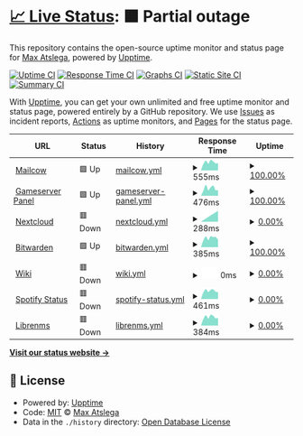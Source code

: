 # [📈 Live Status](https://status.atslega.network): <!--live status--> **🟧 Partial outage**

This repository contains the open-source uptime monitor and status page for [Max Atslega](https://status.atslega.network), powered by [Upptime](https://github.com/upptime/upptime).

[![Uptime CI](https://github.com/MaxAtslega/status/workflows/Uptime%20CI/badge.svg)](https://github.com/MaxAtslega/status/actions?query=workflow%3A%22Uptime+CI%22)
[![Response Time CI](https://github.com/MaxAtslega/status/workflows/Response%20Time%20CI/badge.svg)](https://github.com/MaxAtslega/status/actions?query=workflow%3A%22Response+Time+CI%22)
[![Graphs CI](https://github.com/MaxAtslega/status/workflows/Graphs%20CI/badge.svg)](https://github.com/MaxAtslega/status/actions?query=workflow%3A%22Graphs+CI%22)
[![Static Site CI](https://github.com/MaxAtslega/status/workflows/Static%20Site%20CI/badge.svg)](https://github.com/MaxAtslega/status/actions?query=workflow%3A%22Static+Site+CI%22)
[![Summary CI](https://github.com/MaxAtslega/status/workflows/Summary%20CI/badge.svg)](https://github.com/MaxAtslega/status/actions?query=workflow%3A%22Summary+CI%22)

With [Upptime](https://upptime.js.org), you can get your own unlimited and free uptime monitor and status page, powered entirely by a GitHub repository. We use [Issues](https://github.com/MaxAtslega/status/issues) as incident reports, [Actions](https://github.com/MaxAtslega/status/actions) as uptime monitors, and [Pages](https://status.atslega.network) for the status page.

<!--start: status pages-->
<!-- This summary is generated by Upptime (https://github.com/upptime/upptime) -->
<!-- Do not edit this manually, your changes will be overwritten -->
<!-- prettier-ignore -->
| URL | Status | History | Response Time | Uptime |
| --- | ------ | ------- | ------------- | ------ |
| <img alt="" src="https://icons.duckduckgo.com/ip3/mail.atslega.network.ico" height="13"> [Mailcow](https://mail.atslega.network) | 🟩 Up | [mailcow.yml](https://github.com/MaxAtslega/status/commits/HEAD/history/mailcow.yml) | <details><summary><img alt="Response time graph" src="./graphs/mailcow/response-time-week.png" height="20"> 555ms</summary><br><a href="https://status.atslega.network/history/mailcow"><img alt="Response time 643" src="https://img.shields.io/endpoint?url=https%3A%2F%2Fraw.githubusercontent.com%2FMaxAtslega%2Fstatus%2FHEAD%2Fapi%2Fmailcow%2Fresponse-time.json"></a><br><a href="https://status.atslega.network/history/mailcow"><img alt="24-hour response time 828" src="https://img.shields.io/endpoint?url=https%3A%2F%2Fraw.githubusercontent.com%2FMaxAtslega%2Fstatus%2FHEAD%2Fapi%2Fmailcow%2Fresponse-time-day.json"></a><br><a href="https://status.atslega.network/history/mailcow"><img alt="7-day response time 555" src="https://img.shields.io/endpoint?url=https%3A%2F%2Fraw.githubusercontent.com%2FMaxAtslega%2Fstatus%2FHEAD%2Fapi%2Fmailcow%2Fresponse-time-week.json"></a><br><a href="https://status.atslega.network/history/mailcow"><img alt="30-day response time 587" src="https://img.shields.io/endpoint?url=https%3A%2F%2Fraw.githubusercontent.com%2FMaxAtslega%2Fstatus%2FHEAD%2Fapi%2Fmailcow%2Fresponse-time-month.json"></a><br><a href="https://status.atslega.network/history/mailcow"><img alt="1-year response time 669" src="https://img.shields.io/endpoint?url=https%3A%2F%2Fraw.githubusercontent.com%2FMaxAtslega%2Fstatus%2FHEAD%2Fapi%2Fmailcow%2Fresponse-time-year.json"></a></details> | <details><summary><a href="https://status.atslega.network/history/mailcow">100.00%</a></summary><a href="https://status.atslega.network/history/mailcow"><img alt="All-time uptime 96.26%" src="https://img.shields.io/endpoint?url=https%3A%2F%2Fraw.githubusercontent.com%2FMaxAtslega%2Fstatus%2FHEAD%2Fapi%2Fmailcow%2Fuptime.json"></a><br><a href="https://status.atslega.network/history/mailcow"><img alt="24-hour uptime 100.00%" src="https://img.shields.io/endpoint?url=https%3A%2F%2Fraw.githubusercontent.com%2FMaxAtslega%2Fstatus%2FHEAD%2Fapi%2Fmailcow%2Fuptime-day.json"></a><br><a href="https://status.atslega.network/history/mailcow"><img alt="7-day uptime 100.00%" src="https://img.shields.io/endpoint?url=https%3A%2F%2Fraw.githubusercontent.com%2FMaxAtslega%2Fstatus%2FHEAD%2Fapi%2Fmailcow%2Fuptime-week.json"></a><br><a href="https://status.atslega.network/history/mailcow"><img alt="30-day uptime 100.00%" src="https://img.shields.io/endpoint?url=https%3A%2F%2Fraw.githubusercontent.com%2FMaxAtslega%2Fstatus%2FHEAD%2Fapi%2Fmailcow%2Fuptime-month.json"></a><br><a href="https://status.atslega.network/history/mailcow"><img alt="1-year uptime 95.05%" src="https://img.shields.io/endpoint?url=https%3A%2F%2Fraw.githubusercontent.com%2FMaxAtslega%2Fstatus%2FHEAD%2Fapi%2Fmailcow%2Fuptime-year.json"></a></details>
| <img alt="" src="https://icons.duckduckgo.com/ip3/gpanel.atslega.network.ico" height="13"> [Gameserver Panel](https://gpanel.atslega.network) | 🟩 Up | [gameserver-panel.yml](https://github.com/MaxAtslega/status/commits/HEAD/history/gameserver-panel.yml) | <details><summary><img alt="Response time graph" src="./graphs/gameserver-panel/response-time-week.png" height="20"> 476ms</summary><br><a href="https://status.atslega.network/history/gameserver-panel"><img alt="Response time 2993" src="https://img.shields.io/endpoint?url=https%3A%2F%2Fraw.githubusercontent.com%2FMaxAtslega%2Fstatus%2FHEAD%2Fapi%2Fgameserver-panel%2Fresponse-time.json"></a><br><a href="https://status.atslega.network/history/gameserver-panel"><img alt="24-hour response time 526" src="https://img.shields.io/endpoint?url=https%3A%2F%2Fraw.githubusercontent.com%2FMaxAtslega%2Fstatus%2FHEAD%2Fapi%2Fgameserver-panel%2Fresponse-time-day.json"></a><br><a href="https://status.atslega.network/history/gameserver-panel"><img alt="7-day response time 476" src="https://img.shields.io/endpoint?url=https%3A%2F%2Fraw.githubusercontent.com%2FMaxAtslega%2Fstatus%2FHEAD%2Fapi%2Fgameserver-panel%2Fresponse-time-week.json"></a><br><a href="https://status.atslega.network/history/gameserver-panel"><img alt="30-day response time 471" src="https://img.shields.io/endpoint?url=https%3A%2F%2Fraw.githubusercontent.com%2FMaxAtslega%2Fstatus%2FHEAD%2Fapi%2Fgameserver-panel%2Fresponse-time-month.json"></a><br><a href="https://status.atslega.network/history/gameserver-panel"><img alt="1-year response time 3685" src="https://img.shields.io/endpoint?url=https%3A%2F%2Fraw.githubusercontent.com%2FMaxAtslega%2Fstatus%2FHEAD%2Fapi%2Fgameserver-panel%2Fresponse-time-year.json"></a></details> | <details><summary><a href="https://status.atslega.network/history/gameserver-panel">100.00%</a></summary><a href="https://status.atslega.network/history/gameserver-panel"><img alt="All-time uptime 96.78%" src="https://img.shields.io/endpoint?url=https%3A%2F%2Fraw.githubusercontent.com%2FMaxAtslega%2Fstatus%2FHEAD%2Fapi%2Fgameserver-panel%2Fuptime.json"></a><br><a href="https://status.atslega.network/history/gameserver-panel"><img alt="24-hour uptime 100.00%" src="https://img.shields.io/endpoint?url=https%3A%2F%2Fraw.githubusercontent.com%2FMaxAtslega%2Fstatus%2FHEAD%2Fapi%2Fgameserver-panel%2Fuptime-day.json"></a><br><a href="https://status.atslega.network/history/gameserver-panel"><img alt="7-day uptime 100.00%" src="https://img.shields.io/endpoint?url=https%3A%2F%2Fraw.githubusercontent.com%2FMaxAtslega%2Fstatus%2FHEAD%2Fapi%2Fgameserver-panel%2Fuptime-week.json"></a><br><a href="https://status.atslega.network/history/gameserver-panel"><img alt="30-day uptime 100.00%" src="https://img.shields.io/endpoint?url=https%3A%2F%2Fraw.githubusercontent.com%2FMaxAtslega%2Fstatus%2FHEAD%2Fapi%2Fgameserver-panel%2Fuptime-month.json"></a><br><a href="https://status.atslega.network/history/gameserver-panel"><img alt="1-year uptime 94.08%" src="https://img.shields.io/endpoint?url=https%3A%2F%2Fraw.githubusercontent.com%2FMaxAtslega%2Fstatus%2FHEAD%2Fapi%2Fgameserver-panel%2Fuptime-year.json"></a></details>
| <img alt="" src="https://icons.duckduckgo.com/ip3/cloud.atslega.network.ico" height="13"> [Nextcloud](https://cloud.atslega.network) | 🟥 Down | [nextcloud.yml](https://github.com/MaxAtslega/status/commits/HEAD/history/nextcloud.yml) | <details><summary><img alt="Response time graph" src="./graphs/nextcloud/response-time-week.png" height="20"> 288ms</summary><br><a href="https://status.atslega.network/history/nextcloud"><img alt="Response time 880" src="https://img.shields.io/endpoint?url=https%3A%2F%2Fraw.githubusercontent.com%2FMaxAtslega%2Fstatus%2FHEAD%2Fapi%2Fnextcloud%2Fresponse-time.json"></a><br><a href="https://status.atslega.network/history/nextcloud"><img alt="24-hour response time 0" src="https://img.shields.io/endpoint?url=https%3A%2F%2Fraw.githubusercontent.com%2FMaxAtslega%2Fstatus%2FHEAD%2Fapi%2Fnextcloud%2Fresponse-time-day.json"></a><br><a href="https://status.atslega.network/history/nextcloud"><img alt="7-day response time 288" src="https://img.shields.io/endpoint?url=https%3A%2F%2Fraw.githubusercontent.com%2FMaxAtslega%2Fstatus%2FHEAD%2Fapi%2Fnextcloud%2Fresponse-time-week.json"></a><br><a href="https://status.atslega.network/history/nextcloud"><img alt="30-day response time 289" src="https://img.shields.io/endpoint?url=https%3A%2F%2Fraw.githubusercontent.com%2FMaxAtslega%2Fstatus%2FHEAD%2Fapi%2Fnextcloud%2Fresponse-time-month.json"></a><br><a href="https://status.atslega.network/history/nextcloud"><img alt="1-year response time 916" src="https://img.shields.io/endpoint?url=https%3A%2F%2Fraw.githubusercontent.com%2FMaxAtslega%2Fstatus%2FHEAD%2Fapi%2Fnextcloud%2Fresponse-time-year.json"></a></details> | <details><summary><a href="https://status.atslega.network/history/nextcloud">0.00%</a></summary><a href="https://status.atslega.network/history/nextcloud"><img alt="All-time uptime 89.46%" src="https://img.shields.io/endpoint?url=https%3A%2F%2Fraw.githubusercontent.com%2FMaxAtslega%2Fstatus%2FHEAD%2Fapi%2Fnextcloud%2Fuptime.json"></a><br><a href="https://status.atslega.network/history/nextcloud"><img alt="24-hour uptime 0.00%" src="https://img.shields.io/endpoint?url=https%3A%2F%2Fraw.githubusercontent.com%2FMaxAtslega%2Fstatus%2FHEAD%2Fapi%2Fnextcloud%2Fuptime-day.json"></a><br><a href="https://status.atslega.network/history/nextcloud"><img alt="7-day uptime 0.00%" src="https://img.shields.io/endpoint?url=https%3A%2F%2Fraw.githubusercontent.com%2FMaxAtslega%2Fstatus%2FHEAD%2Fapi%2Fnextcloud%2Fuptime-week.json"></a><br><a href="https://status.atslega.network/history/nextcloud"><img alt="30-day uptime 1.38%" src="https://img.shields.io/endpoint?url=https%3A%2F%2Fraw.githubusercontent.com%2FMaxAtslega%2Fstatus%2FHEAD%2Fapi%2Fnextcloud%2Fuptime-month.json"></a><br><a href="https://status.atslega.network/history/nextcloud"><img alt="1-year uptime 82.35%" src="https://img.shields.io/endpoint?url=https%3A%2F%2Fraw.githubusercontent.com%2FMaxAtslega%2Fstatus%2FHEAD%2Fapi%2Fnextcloud%2Fuptime-year.json"></a></details>
| <img alt="" src="https://icons.duckduckgo.com/ip3/pw.atslega.network.ico" height="13"> [Bitwarden](https://pw.atslega.network) | 🟩 Up | [bitwarden.yml](https://github.com/MaxAtslega/status/commits/HEAD/history/bitwarden.yml) | <details><summary><img alt="Response time graph" src="./graphs/bitwarden/response-time-week.png" height="20"> 385ms</summary><br><a href="https://status.atslega.network/history/bitwarden"><img alt="Response time 422" src="https://img.shields.io/endpoint?url=https%3A%2F%2Fraw.githubusercontent.com%2FMaxAtslega%2Fstatus%2FHEAD%2Fapi%2Fbitwarden%2Fresponse-time.json"></a><br><a href="https://status.atslega.network/history/bitwarden"><img alt="24-hour response time 490" src="https://img.shields.io/endpoint?url=https%3A%2F%2Fraw.githubusercontent.com%2FMaxAtslega%2Fstatus%2FHEAD%2Fapi%2Fbitwarden%2Fresponse-time-day.json"></a><br><a href="https://status.atslega.network/history/bitwarden"><img alt="7-day response time 385" src="https://img.shields.io/endpoint?url=https%3A%2F%2Fraw.githubusercontent.com%2FMaxAtslega%2Fstatus%2FHEAD%2Fapi%2Fbitwarden%2Fresponse-time-week.json"></a><br><a href="https://status.atslega.network/history/bitwarden"><img alt="30-day response time 401" src="https://img.shields.io/endpoint?url=https%3A%2F%2Fraw.githubusercontent.com%2FMaxAtslega%2Fstatus%2FHEAD%2Fapi%2Fbitwarden%2Fresponse-time-month.json"></a><br><a href="https://status.atslega.network/history/bitwarden"><img alt="1-year response time 429" src="https://img.shields.io/endpoint?url=https%3A%2F%2Fraw.githubusercontent.com%2FMaxAtslega%2Fstatus%2FHEAD%2Fapi%2Fbitwarden%2Fresponse-time-year.json"></a></details> | <details><summary><a href="https://status.atslega.network/history/bitwarden">100.00%</a></summary><a href="https://status.atslega.network/history/bitwarden"><img alt="All-time uptime 97.53%" src="https://img.shields.io/endpoint?url=https%3A%2F%2Fraw.githubusercontent.com%2FMaxAtslega%2Fstatus%2FHEAD%2Fapi%2Fbitwarden%2Fuptime.json"></a><br><a href="https://status.atslega.network/history/bitwarden"><img alt="24-hour uptime 100.00%" src="https://img.shields.io/endpoint?url=https%3A%2F%2Fraw.githubusercontent.com%2FMaxAtslega%2Fstatus%2FHEAD%2Fapi%2Fbitwarden%2Fuptime-day.json"></a><br><a href="https://status.atslega.network/history/bitwarden"><img alt="7-day uptime 100.00%" src="https://img.shields.io/endpoint?url=https%3A%2F%2Fraw.githubusercontent.com%2FMaxAtslega%2Fstatus%2FHEAD%2Fapi%2Fbitwarden%2Fuptime-week.json"></a><br><a href="https://status.atslega.network/history/bitwarden"><img alt="30-day uptime 100.00%" src="https://img.shields.io/endpoint?url=https%3A%2F%2Fraw.githubusercontent.com%2FMaxAtslega%2Fstatus%2FHEAD%2Fapi%2Fbitwarden%2Fuptime-month.json"></a><br><a href="https://status.atslega.network/history/bitwarden"><img alt="1-year uptime 98.58%" src="https://img.shields.io/endpoint?url=https%3A%2F%2Fraw.githubusercontent.com%2FMaxAtslega%2Fstatus%2FHEAD%2Fapi%2Fbitwarden%2Fuptime-year.json"></a></details>
| <img alt="" src="https://icons.duckduckgo.com/ip3/wiki.atslega.network.ico" height="13"> [Wiki](https://wiki.atslega.network) | 🟥 Down | [wiki.yml](https://github.com/MaxAtslega/status/commits/HEAD/history/wiki.yml) | <details><summary><img alt="Response time graph" src="./graphs/wiki/response-time-week.png" height="20"> 0ms</summary><br><a href="https://status.atslega.network/history/wiki"><img alt="Response time 0" src="https://img.shields.io/endpoint?url=https%3A%2F%2Fraw.githubusercontent.com%2FMaxAtslega%2Fstatus%2FHEAD%2Fapi%2Fwiki%2Fresponse-time.json"></a><br><a href="https://status.atslega.network/history/wiki"><img alt="24-hour response time 0" src="https://img.shields.io/endpoint?url=https%3A%2F%2Fraw.githubusercontent.com%2FMaxAtslega%2Fstatus%2FHEAD%2Fapi%2Fwiki%2Fresponse-time-day.json"></a><br><a href="https://status.atslega.network/history/wiki"><img alt="7-day response time 0" src="https://img.shields.io/endpoint?url=https%3A%2F%2Fraw.githubusercontent.com%2FMaxAtslega%2Fstatus%2FHEAD%2Fapi%2Fwiki%2Fresponse-time-week.json"></a><br><a href="https://status.atslega.network/history/wiki"><img alt="30-day response time 0" src="https://img.shields.io/endpoint?url=https%3A%2F%2Fraw.githubusercontent.com%2FMaxAtslega%2Fstatus%2FHEAD%2Fapi%2Fwiki%2Fresponse-time-month.json"></a><br><a href="https://status.atslega.network/history/wiki"><img alt="1-year response time 0" src="https://img.shields.io/endpoint?url=https%3A%2F%2Fraw.githubusercontent.com%2FMaxAtslega%2Fstatus%2FHEAD%2Fapi%2Fwiki%2Fresponse-time-year.json"></a></details> | <details><summary><a href="https://status.atslega.network/history/wiki">0.00%</a></summary><a href="https://status.atslega.network/history/wiki"><img alt="All-time uptime 8.04%" src="https://img.shields.io/endpoint?url=https%3A%2F%2Fraw.githubusercontent.com%2FMaxAtslega%2Fstatus%2FHEAD%2Fapi%2Fwiki%2Fuptime.json"></a><br><a href="https://status.atslega.network/history/wiki"><img alt="24-hour uptime 0.00%" src="https://img.shields.io/endpoint?url=https%3A%2F%2Fraw.githubusercontent.com%2FMaxAtslega%2Fstatus%2FHEAD%2Fapi%2Fwiki%2Fuptime-day.json"></a><br><a href="https://status.atslega.network/history/wiki"><img alt="7-day uptime 0.00%" src="https://img.shields.io/endpoint?url=https%3A%2F%2Fraw.githubusercontent.com%2FMaxAtslega%2Fstatus%2FHEAD%2Fapi%2Fwiki%2Fuptime-week.json"></a><br><a href="https://status.atslega.network/history/wiki"><img alt="30-day uptime 1.38%" src="https://img.shields.io/endpoint?url=https%3A%2F%2Fraw.githubusercontent.com%2FMaxAtslega%2Fstatus%2FHEAD%2Fapi%2Fwiki%2Fuptime-month.json"></a><br><a href="https://status.atslega.network/history/wiki"><img alt="1-year uptime 0.00%" src="https://img.shields.io/endpoint?url=https%3A%2F%2Fraw.githubusercontent.com%2FMaxAtslega%2Fstatus%2FHEAD%2Fapi%2Fwiki%2Fuptime-year.json"></a></details>
| <img alt="" src="https://icons.duckduckgo.com/ip3/spotify-live.atslega.de.ico" height="13"> [Spotify Status](https://spotify-live.atslega.de/api/spotify) | 🟥 Down | [spotify-status.yml](https://github.com/MaxAtslega/status/commits/HEAD/history/spotify-status.yml) | <details><summary><img alt="Response time graph" src="./graphs/spotify-status/response-time-week.png" height="20"> 461ms</summary><br><a href="https://status.atslega.network/history/spotify-status"><img alt="Response time 768" src="https://img.shields.io/endpoint?url=https%3A%2F%2Fraw.githubusercontent.com%2FMaxAtslega%2Fstatus%2FHEAD%2Fapi%2Fspotify-status%2Fresponse-time.json"></a><br><a href="https://status.atslega.network/history/spotify-status"><img alt="24-hour response time 617" src="https://img.shields.io/endpoint?url=https%3A%2F%2Fraw.githubusercontent.com%2FMaxAtslega%2Fstatus%2FHEAD%2Fapi%2Fspotify-status%2Fresponse-time-day.json"></a><br><a href="https://status.atslega.network/history/spotify-status"><img alt="7-day response time 461" src="https://img.shields.io/endpoint?url=https%3A%2F%2Fraw.githubusercontent.com%2FMaxAtslega%2Fstatus%2FHEAD%2Fapi%2Fspotify-status%2Fresponse-time-week.json"></a><br><a href="https://status.atslega.network/history/spotify-status"><img alt="30-day response time 474" src="https://img.shields.io/endpoint?url=https%3A%2F%2Fraw.githubusercontent.com%2FMaxAtslega%2Fstatus%2FHEAD%2Fapi%2Fspotify-status%2Fresponse-time-month.json"></a><br><a href="https://status.atslega.network/history/spotify-status"><img alt="1-year response time 804" src="https://img.shields.io/endpoint?url=https%3A%2F%2Fraw.githubusercontent.com%2FMaxAtslega%2Fstatus%2FHEAD%2Fapi%2Fspotify-status%2Fresponse-time-year.json"></a></details> | <details><summary><a href="https://status.atslega.network/history/spotify-status">0.00%</a></summary><a href="https://status.atslega.network/history/spotify-status"><img alt="All-time uptime 58.13%" src="https://img.shields.io/endpoint?url=https%3A%2F%2Fraw.githubusercontent.com%2FMaxAtslega%2Fstatus%2FHEAD%2Fapi%2Fspotify-status%2Fuptime.json"></a><br><a href="https://status.atslega.network/history/spotify-status"><img alt="24-hour uptime 0.00%" src="https://img.shields.io/endpoint?url=https%3A%2F%2Fraw.githubusercontent.com%2FMaxAtslega%2Fstatus%2FHEAD%2Fapi%2Fspotify-status%2Fuptime-day.json"></a><br><a href="https://status.atslega.network/history/spotify-status"><img alt="7-day uptime 0.00%" src="https://img.shields.io/endpoint?url=https%3A%2F%2Fraw.githubusercontent.com%2FMaxAtslega%2Fstatus%2FHEAD%2Fapi%2Fspotify-status%2Fuptime-week.json"></a><br><a href="https://status.atslega.network/history/spotify-status"><img alt="30-day uptime 1.38%" src="https://img.shields.io/endpoint?url=https%3A%2F%2Fraw.githubusercontent.com%2FMaxAtslega%2Fstatus%2FHEAD%2Fapi%2Fspotify-status%2Fuptime-month.json"></a><br><a href="https://status.atslega.network/history/spotify-status"><img alt="1-year uptime 32.99%" src="https://img.shields.io/endpoint?url=https%3A%2F%2Fraw.githubusercontent.com%2FMaxAtslega%2Fstatus%2FHEAD%2Fapi%2Fspotify-status%2Fuptime-year.json"></a></details>
| <img alt="" src="https://icons.duckduckgo.com/ip3/librenms.atslega.network.ico" height="13"> [Librenms](https://librenms.atslega.network) | 🟥 Down | [librenms.yml](https://github.com/MaxAtslega/status/commits/HEAD/history/librenms.yml) | <details><summary><img alt="Response time graph" src="./graphs/librenms/response-time-week.png" height="20"> 384ms</summary><br><a href="https://status.atslega.network/history/librenms"><img alt="Response time 802" src="https://img.shields.io/endpoint?url=https%3A%2F%2Fraw.githubusercontent.com%2FMaxAtslega%2Fstatus%2FHEAD%2Fapi%2Flibrenms%2Fresponse-time.json"></a><br><a href="https://status.atslega.network/history/librenms"><img alt="24-hour response time 623" src="https://img.shields.io/endpoint?url=https%3A%2F%2Fraw.githubusercontent.com%2FMaxAtslega%2Fstatus%2FHEAD%2Fapi%2Flibrenms%2Fresponse-time-day.json"></a><br><a href="https://status.atslega.network/history/librenms"><img alt="7-day response time 384" src="https://img.shields.io/endpoint?url=https%3A%2F%2Fraw.githubusercontent.com%2FMaxAtslega%2Fstatus%2FHEAD%2Fapi%2Flibrenms%2Fresponse-time-week.json"></a><br><a href="https://status.atslega.network/history/librenms"><img alt="30-day response time 401" src="https://img.shields.io/endpoint?url=https%3A%2F%2Fraw.githubusercontent.com%2FMaxAtslega%2Fstatus%2FHEAD%2Fapi%2Flibrenms%2Fresponse-time-month.json"></a><br><a href="https://status.atslega.network/history/librenms"><img alt="1-year response time 892" src="https://img.shields.io/endpoint?url=https%3A%2F%2Fraw.githubusercontent.com%2FMaxAtslega%2Fstatus%2FHEAD%2Fapi%2Flibrenms%2Fresponse-time-year.json"></a></details> | <details><summary><a href="https://status.atslega.network/history/librenms">0.00%</a></summary><a href="https://status.atslega.network/history/librenms"><img alt="All-time uptime 89.34%" src="https://img.shields.io/endpoint?url=https%3A%2F%2Fraw.githubusercontent.com%2FMaxAtslega%2Fstatus%2FHEAD%2Fapi%2Flibrenms%2Fuptime.json"></a><br><a href="https://status.atslega.network/history/librenms"><img alt="24-hour uptime 0.00%" src="https://img.shields.io/endpoint?url=https%3A%2F%2Fraw.githubusercontent.com%2FMaxAtslega%2Fstatus%2FHEAD%2Fapi%2Flibrenms%2Fuptime-day.json"></a><br><a href="https://status.atslega.network/history/librenms"><img alt="7-day uptime 0.00%" src="https://img.shields.io/endpoint?url=https%3A%2F%2Fraw.githubusercontent.com%2FMaxAtslega%2Fstatus%2FHEAD%2Fapi%2Flibrenms%2Fuptime-week.json"></a><br><a href="https://status.atslega.network/history/librenms"><img alt="30-day uptime 1.38%" src="https://img.shields.io/endpoint?url=https%3A%2F%2Fraw.githubusercontent.com%2FMaxAtslega%2Fstatus%2FHEAD%2Fapi%2Flibrenms%2Fuptime-month.json"></a><br><a href="https://status.atslega.network/history/librenms"><img alt="1-year uptime 82.28%" src="https://img.shields.io/endpoint?url=https%3A%2F%2Fraw.githubusercontent.com%2FMaxAtslega%2Fstatus%2FHEAD%2Fapi%2Flibrenms%2Fuptime-year.json"></a></details>

<!--end: status pages-->

[**Visit our status website →**](https://status.atslega.network)

## 📄 License

- Powered by: [Upptime](https://github.com/upptime/upptime)
- Code: [MIT](./LICENSE) © [Max Atslega](https://status.atslega.network)
- Data in the `./history` directory: [Open Database License](https://opendatacommons.org/licenses/odbl/1-0/)
